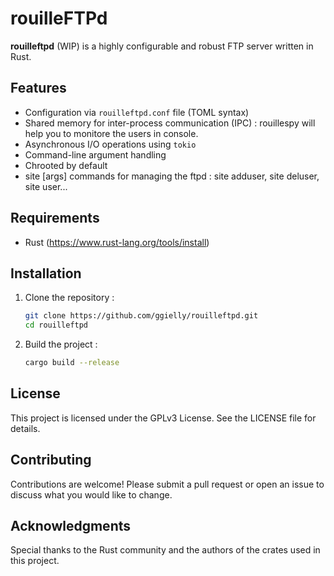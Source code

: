 # rouilleFTPd
 **rouilleftpd** (WIP) is a highly configurable and robust FTP server written in Rust.

## Features

- Configuration via `rouilleftpd.conf` file (TOML syntax)
- Shared memory for inter-process communication (IPC) : rouillespy will help you to monitore the users in console.
- Asynchronous I/O operations using `tokio`
- Command-line argument handling
- Chrooted by default
- site [args] commands for managing the ftpd : site adduser, site deluser, site user...


## Requirements

- Rust (https://www.rust-lang.org/tools/install)

## Installation

1. Clone the repository :
    ```sh
    git clone https://github.com/ggielly/rouilleftpd.git
    cd rouilleftpd
    ```

2. Build the project :
    ```sh
    cargo build --release
    ```

## License

This project is licensed under the GPLv3 License. See the LICENSE file for details.


## Contributing

Contributions are welcome! Please submit a pull request or open an issue to discuss what you would like to change.

## Acknowledgments

Special thanks to the Rust community and the authors of the crates used in this project.

